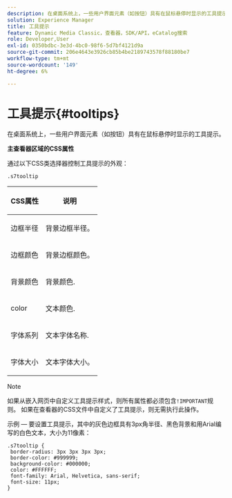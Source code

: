 ```yaml
---
description: 在桌面系统上，一些用户界面元素（如按钮）具有在鼠标悬停时显示的工具提示。
solution: Experience Manager
title: 工具提示
feature: Dynamic Media Classic，查看器，SDK/API，eCatalog搜索
role: Developer,User
exl-id: 0350bdbc-3e3d-4bc0-98f6-5d7bf4121d9a
source-git-commit: 206e4643e3926cb85b4be2189743578f88180be7
workflow-type: tm+mt
source-wordcount: '149'
ht-degree: 6%

---
```


# 工具提示{#tooltips}

在桌面系统上，一些用户界面元素（如按钮）具有在鼠标悬停时显示的工具提示。

<!--<a id="section_061E550C1C1D4DB2BD663A898895B38C"></a>-->

**主查看器区域的CSS属性**

通过以下CSS类选择器控制工具提示的外观：

```
.s7tooltip
```

<table id="table_94EE3F5BBE4547C0B4943471CEE7EDE4"> 
 <thead> 
  <tr> 
   <th colname="col1" class="entry"> <p> CSS属性 </p> </th> 
   <th colname="col2" class="entry"> <p>说明 </p> </th> 
  </tr> 
 </thead>
 <tbody> 
  <tr> 
   <td colname="col1"> <p> <span class="codeph"> 边框半径  </span> </p> </td> 
   <td colname="col2"> <p> 背景边框半径。 </p> </td> 
  </tr> 
  <tr> 
   <td colname="col1"> <p> <span class="codeph"> 边框颜色  </span> </p> </td> 
   <td colname="col2"> <p> 背景边框颜色。 </p> </td> 
  </tr> 
  <tr> 
   <td colname="col1"> <p> <span class="codeph"> 背景颜色  </span> </p> </td> 
   <td colname="col2"> <p> 背景颜色. </p> </td> 
  </tr> 
  <tr> 
   <td colname="col1"> <p> <span class="codeph"> color </span> </p> </td> 
   <td colname="col2"> <p>文本颜色. </p> </td> 
  </tr> 
  <tr> 
   <td colname="col1"> <p> <span class="codeph"> 字体系列  </span> </p> </td> 
   <td colname="col2"> <p>文本字体名称. </p> </td> 
  </tr> 
  <tr> 
   <td colname="col1"> <p> <span class="codeph"> 字体大小  </span> </p> </td> 
   <td colname="col2"> <p>文本字体大小。 </p> </td> 
  </tr> 
 </tbody> 
</table>

>[!NOTE]
>
>如果从嵌入网页中自定义工具提示样式，则所有属性都必须包含`!IMPORTANT`规则。 如果在查看器的CSS文件中自定义了工具提示，则无需执行此操作。

示例 — 要设置工具提示，其中的灰色边框具有3px角半径、黑色背景和用Arial编写的白色文本，大小为11像素：

```
.s7tooltip { 
 border-radius: 3px 3px 3px 3px; 
 border-color: #999999; 
 background-color: #000000; 
 color: #FFFFFF; 
 font-family: Arial, Helvetica, sans-serif; 
 font-size: 11px; 
}
```
